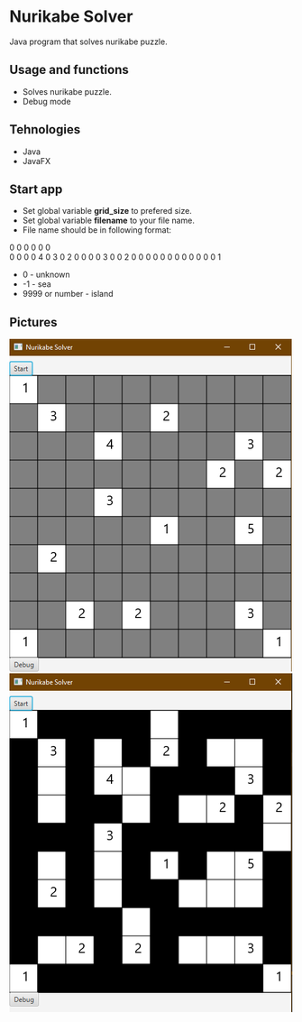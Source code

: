 # Nurikabe Solver
Java program that solves nurikabe puzzle.

## Usage and functions
* Solves nurikabe puzzle.
* Debug mode

## Tehnologies
* Java
* JavaFX

## Start app
* Set global variable **grid_size** to prefered size.
* Set global variable **filename** to your file name.
* File name should be in following format:

0 0 0 0 0 0 <br>
0 0 0 0 4 0
3 0 2 0 0 0
0 3 0 0 2 0
0 0 0 0 0 0
0 0 0 0 0 1

* 0 - unknown
* -1 - sea
* 9999 or number - island

## Pictures
![Image1](/pictures/10x10.PNG)
![Image2](/pictures/10x10_solved.PNG)
